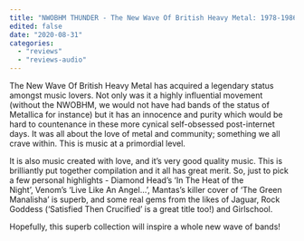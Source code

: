 ```yaml
---
title: "NWOBHM THUNDER - The New Wave Of British Heavy Metal: 1978-1986"
edited: false
date: "2020-08-31"
categories:
  - "reviews"
  - "reviews-audio"
---
```


The New Wave Of British Heavy Metal has acquired a legendary status amongst music lovers. Not only was it a highly influential movement (without the NWOBHM, we would not have had bands of the status of Metallica for instance) but it has an innocence and purity which would be hard to countenance in these more cynical self-obsessed post-internet days. It was all about the love of metal and community; something we all crave within. This is music at a primordial level.

It is also music created with love, and it’s very good quality music. This is brilliantly put together compilation and it all has great merit. So, just to pick a few personal highlights - Diamond Head’s ‘In The Heat of the Night’, Venom’s ‘Live Like An Angel…’, Mantas’s killer cover of ‘The Green Manalisha’ is superb, and some real gems from the likes of Jaguar, Rock Goddess (‘Satisfied Then Crucified’ is a great title too!) and Girlschool.

Hopefully, this superb collection will inspire a whole new wave of bands!
